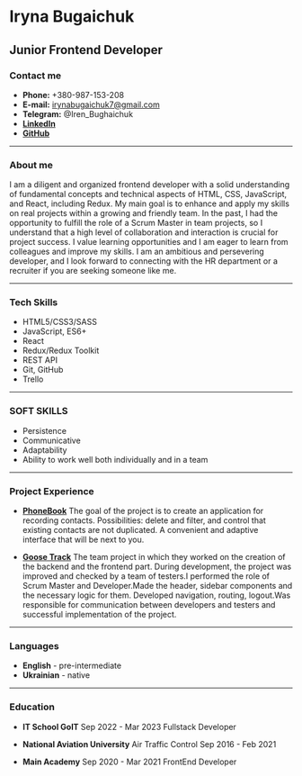 # Iryna Bugaichuk 
## Junior Frontend Developer

### Contact me
* __Phone:__ +380-987-153-208
* __E-mail:__ irynabugaichuk7@gmail.com
* __Telegram:__ @Iren_Bughaichuk
* [__LinkedIn__](https://www.linkedin.com/feed/)
* [__GitHub__](https://github.com/Ira-Bughaichuk)

********* 

### About me
I am a diligent and organized frontend developer with a solid understanding of fundamental concepts and technical aspects of HTML, CSS, JavaScript, and React, including Redux. My main goal is to enhance and apply my skills on real projects within a growing and friendly team.
In the past, I had the opportunity to fulfill the role of a Scrum Master in team projects, so I understand that a high level of collaboration and interaction is crucial for project success. I value learning opportunities and I am eager to learn from colleagues and improve my skills. 
I am an ambitious and persevering developer, and I look forward to connecting with the HR department or a recruiter if you are seeking someone like me.

********* 

### Tech Skills 
* HTML5/CSS3/SASS
* JavaScript, ES6+
* React 
* Redux/Redux Toolkit
* REST API
* Git, GitHub
* Trello

********* 

### SOFT SKILLS
* Persistence
* Communicative
* Adaptability
* Ability to work well both individually and in a team

********* 

### Project Experience
* [__PhoneBook__](https://ira-bughaichuk.github.io/goit-react-hw-08-phonebook/)
The goal of the project is to create an application for recording contacts.
Possibilities: delete and filter, and control that existing contacts are not duplicated. A convenient and adaptive interface that will be next to you.

* [__Goose Track__](basilika-draconum.github.io/goose-track/)
The team project in which they worked on the creation of the backend and the frontend part. During development, the project was improved and checked by a team of testers.I performed the role of Scrum Master and Developer.Made the header, sidebar components and the necessary logic for them. Developed navigation, routing, logout.Was responsible for communication between developers and testers and successful implementation of the project.

********* 

### Languages 
* __English__ - pre-intermediate
* __Ukrainian__ - native

********* 

### Education 
* __IT School GoIT__
 Sep 2022 - Mar 2023
 Fullstack Developer

* __National Aviation University__
Air Traffic Control
Sep 2016 - Feb 2021

* __Main Academy__
Sep 2020 - Mar
2021 FrontEnd Developer


